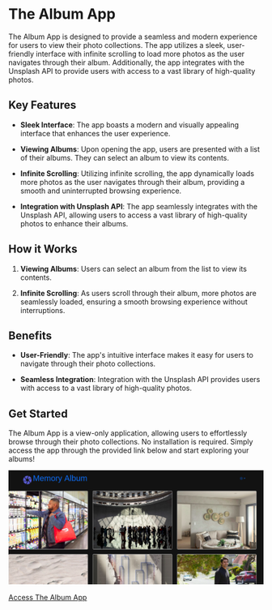# The Album App

The Album App is designed to provide a seamless and modern experience for users to view their photo collections. The app utilizes a sleek, user-friendly interface with infinite scrolling to load more photos as the user navigates through their album. Additionally, the app integrates with the Unsplash API to provide users with access to a vast library of high-quality photos.

## Key Features

- **Sleek Interface**: The app boasts a modern and visually appealing interface that enhances the user experience.

- **Viewing Albums**: Upon opening the app, users are presented with a list of their albums. They can select an album to view its contents.

- **Infinite Scrolling**: Utilizing infinite scrolling, the app dynamically loads more photos as the user navigates through their album, providing a smooth and uninterrupted browsing experience.

- **Integration with Unsplash API**: The app seamlessly integrates with the Unsplash API, allowing users to access a vast library of high-quality photos to enhance their albums.

## How it Works

1. **Viewing Albums**: Users can select an album from the list to view its contents.

2. **Infinite Scrolling**: As users scroll through their album, more photos are seamlessly loaded, ensuring a smooth browsing experience without interruptions.

## Benefits

- **User-Friendly**: The app's intuitive interface makes it easy for users to navigate through their photo collections.

- **Seamless Integration**: Integration with the Unsplash API provides users with access to a vast library of high-quality photos.

## Get Started

The Album App is a view-only application, allowing users to effortlessly browse through their photo collections. No installation is required. Simply access the app through the provided link below and start exploring your albums!

![Screenshot of The Album App](public/images/album_app_screenshot.png)

[Access The Album App](#)
